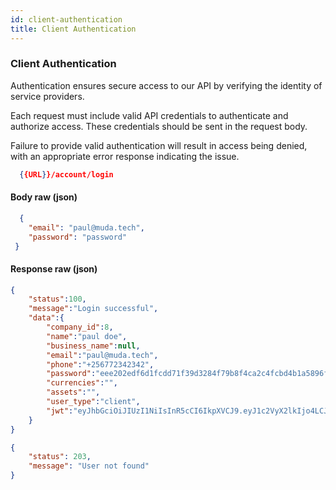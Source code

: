 ```yaml
---
id: client-authentication
title: Client Authentication
---
```


### Client Authentication

Authentication ensures secure access to our API by verifying the identity of service providers.

Each request must include valid API credentials to authenticate and authorize access. These credentials should be sent in the request body.

Failure to provide valid authentication will result in access being denied, with an appropriate error response indicating the issue.

```json
  {{URL}}/account/login
```

#### Body raw (json)
```json
  {
    "email": "paul@muda.tech",
    "password": "password"
 }
```

#### Response raw (json)
```json
{
    "status":100,
    "message":"Login successful",
    "data":{
        "company_id":8,
        "name":"paul doe",
        "business_name":null,
        "email":"paul@muda.tech",
        "phone":"+256772342342",
        "password":"eee202edf6d1fcdd71f39d3284f79b8f4ca2c4fcbd4b1a5896f92445d717a580",
        "currencies":"",
        "assets":"",
        "user_type":"client",
        "jwt":"eyJhbGciOiJIUzI1NiIsInR5cCI6IkpXVCJ9.eyJ1c2VyX2lkIjo4LCJjb21wYW55X2lkIjo4LCJpYXQiOjE3NDE0NDY0NDksImV4cCI6MTc0MTUzMjg0OX0._GFUMURNK0QEFrj0HScvhOrN2Q53sJtTv92NsnO3NU0"
    }
}
```
```json
{
    "status": 203,
    "message": "User not found"
}
```

